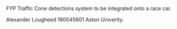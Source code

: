 FYP Traffic Cone detections system to be integrated onto a race car. 

Alexander Lougheed 190045601 Aston Univerity.
